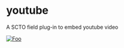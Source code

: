 # youtube
A SCTO field plug-in to embed youtube video

<a href="http://google.com.au/" rel="Download plug-in">![Foo](https://raw.githubusercontent.com/surveycto/baseline-text/master/extras/download-button.png)</a>
